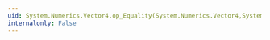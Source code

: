```yaml
---
uid: System.Numerics.Vector4.op_Equality(System.Numerics.Vector4,System.Numerics.Vector4)
internalonly: False
---
```

